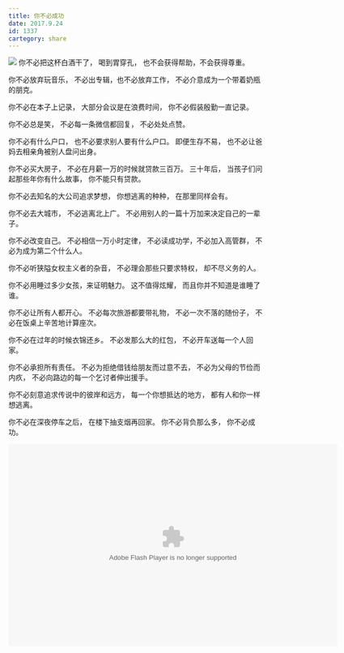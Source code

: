 ```yaml
---
title: 你不必成功
date: 2017.9.24
id: 1337
cartegory: share
---
```

![](/images/2017/09/success.gif)
你不必把这杯白酒干了，
喝到胃穿孔，
也不会获得帮助，不会获得尊重。

你不必放弃玩音乐，
不必出专辑，也不必放弃工作，
不必介意成为一个带着奶瓶的朋克。

你不必在本子上记录，
大部分会议是在浪费时间，
你不必假装殷勤一直记录。

你不必总是笑，
不必每一条微信都回复，
不必处处点赞。

你不必有什么户口，
也不必要求别人要有什么户口。
即便生存不易，
也不必让爸妈去相亲角被别人盘问出身。

你不必买大房子，
不必在月薪一万的时候就贷款三百万。
三十年后，
当孩子们问起那些年你有什么故事，
你不能只有贷款。

你不必去知名的大公司追求梦想，
你想逃离的种种，
在那里同样会有。

你不必去大城市，
不必逃离北上广。
不必用别人的一篇十万加来决定自己的一辈子。

你不必改变自己。
不必相信一万小时定律，
不必读成功学，不必加入高管群，
不必为成为第二个什么人。

你不必听狭隘女权主义者的杂音， 
不必理会那些只要求特权，
却不尽义务的人。

你不必用睡过多少女孩，来证明魅力。
这不值得炫耀，
而且你并不知道是谁睡了谁。

你不必让所有人都开心。
不必每次旅游都要带礼物，
不必一次不落的随份子，
不必在饭桌上辛苦地计算座次。

你不必在过年的时候衣锦还乡。
不必发那么大的红包，
不必开车送每一个人回家。

你不必承担所有责任。
不必为拒绝借钱给朋友而过意不去，
不必为父母的节俭而内疚，
不必向路边的每一个乞讨者伸出援手。

你不必刻意追求传说中的彼岸和远方，
每一个你想抵达的地方，
都有人和你一样想逃离。

你不必在深夜停车之后，
在楼下抽支烟再回家。
你不必背负那么多，
你不必成功。  


<embed src="https://imgcache.qq.com/tencentvideo_v1/playerv3/TPout.swf?max_age=86400&v=20161117&vid=b0546nmpaee&auto=0" allowFullScreen="true" quality="high" width="650" height="400" align="middle" allowScriptAccess="always" type="application/x-shockwave-flash"></embed>



